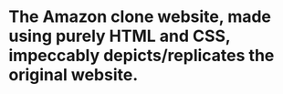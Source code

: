 # The Amazon clone website, made using purely HTML and CSS, impeccably depicts/replicates the original website.
